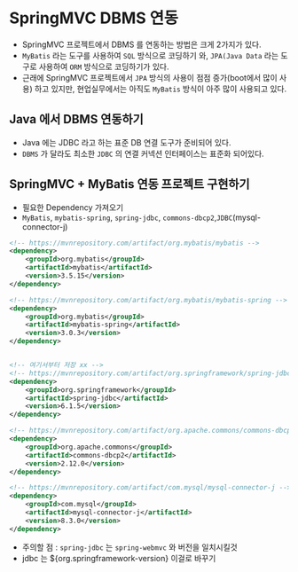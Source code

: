 # SpringMVC DBMS 연동
- SpringMVC 프로젝트에서 DBMS 를 연동하는 방법은 크게 2가지가 있다. 
- `MyBatis` 라는 도구를 사용하여 `SQL` 방식으로 코딩하기 와, `JPA(Java Data` 라는 도구로 사용하여 `ORM` 방식으로 코딩하기가 있다.
- 근래에 SpringMVC 프로젝트에서 `JPA` 방식의 사용이 점점 증가(boot에서 많이 사용) 하고 있지만, 현업실무에서는 아직도 `MyBatis` 방식이 아주 많이 사용되고 있다.

## Java 에서 DBMS 연동하기
- Java 에는 JDBC 라고 하는 표준 DB 연결 도구가 준비되어 있다.
- `DBMS` 가 달라도 최소한 `JDBC` 의 연결 커넥션 인터페이스는 표준화 되어있다.

## SpringMVC + MyBatis 연동 프로젝트 구현하기
- 필요한 Dependency 가져오기
- `MyBatis`, `mybatis-spring`, `spring-jdbc`, `commons-dbcp2`,`JDBC`(mysql-connector-j)
```xml
<!-- https://mvnrepository.com/artifact/org.mybatis/mybatis -->
<dependency>
    <groupId>org.mybatis</groupId>
    <artifactId>mybatis</artifactId>
    <version>3.5.15</version>
</dependency>

<!-- https://mvnrepository.com/artifact/org.mybatis/mybatis-spring -->
<dependency>
    <groupId>org.mybatis</groupId>
    <artifactId>mybatis-spring</artifactId>
    <version>3.0.3</version>
</dependency>


<!-- 여기서부터 저장 xx -->
<!-- https://mvnrepository.com/artifact/org.springframework/spring-jdbc -->
<dependency>
	<groupId>org.springframework</groupId>
	<artifactId>spring-jdbc</artifactId>
	<version>6.1.5</version>
</dependency>

<!-- https://mvnrepository.com/artifact/org.apache.commons/commons-dbcp2 -->
<dependency>
	<groupId>org.apache.commons</groupId>
	<artifactId>commons-dbcp2</artifactId>
	<version>2.12.0</version>
</dependency>

<!-- https://mvnrepository.com/artifact/com.mysql/mysql-connector-j -->
<dependency>
    <groupId>com.mysql</groupId>
    <artifactId>mysql-connector-j</artifactId>
    <version>8.3.0</version>
</dependency>

```

- 주의할 점 : `spring-jdbc` 는 `spring-webmvc` 와 버전을 일치시킬것
- jdbc 는 <version>${org.springframework-version}</version> 이걸로 바꾸기
